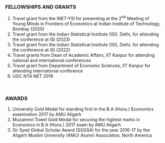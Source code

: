 ### FELLOWSHIPS AND GRANTS
<ol>
<li> Travel grant from the INET-YSI for presenting at the 2<sup>nd</sup> Meeting of Young Minds in Frontiers of Economics at Indian Institute of Technology, Bombay (2025)</li>
<li> Travel grant from the Indian Statistical Institute (ISI), Delhi, for attending the conference at ISI (2023) </li>
<li> Travel grant from the Indian Statistical Institute (ISI), Delhi, for attending the conference at ISI (2022) </li>
<li>Travel grants from Dean of Academic Affairs, IIT Kanpur for attending national and international conferences</li>
<li>Travel grant from Department of Economic Sciences, IIT Kanpur for attending international conference</li>
<li>UGC NTA NET 2019</li>
</ol>
<br>

### AWARDS
<ol>
<li>University Gold Medal for standing first in the B.A (Hons.) Economics examination 2017 by AMU Aligarh</li>
<li>Muzammil Towel Gold Medal for securing the highest marks in Economics in B.A (Hons.) 2017 exam by AMU Aligarh</li>
<li>Sir Syed Global Scholar Award (SSGSA) for the year 2016-17 by the Aligarh Muslim University (AMU) Alumni Association, North America</li>
</ol>
<br>

